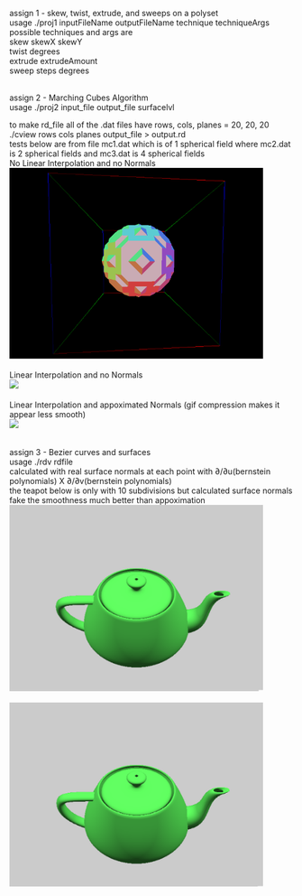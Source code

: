 assign 1 - skew, twist, extrude, and sweeps on a polyset<br>
usage ./proj1 inputFileName outputFileName technique techniqueArgs<br>
possible techniques and args are<br>
skew skewX skewY<br>
twist degrees<br>
extrude extrudeAmount<br>
sweep steps degrees<br><br>

assign 2 - Marching Cubes Algorithm<br>
usage ./proj2 input_file output_file surfacelvl<br>

to make rd_file all of the .dat files have rows, cols, planes = 20, 20, 20<br>
./cview rows cols planes output_file > output.rd<br>
tests below are from file mc1.dat which is of 1 spherical field where mc2.dat is 2 spherical fields and mc3.dat is 4 spherical fields <br>
No Linear Interpolation and no Normals<br>
<img src="visualizations/sphere_no_lerp_no_normals.gif" width="450" /><br><br>
Linear Interpolation and no Normals<br>
<img src="visualizations/sphere_lerp_no_normals.gif" width="450" /><br><br>
Linear Interpolation and appoximated Normals (gif compression makes it appear less smooth)<br>
<img src="visualizations/smooth_sphere.gif" width="450" /><br><br>

assign 3 - Bezier curves and surfaces<br>
usage ./rdv rdfile<br>
calculated with real surface normals at each point with ∂/∂u(bernstein polynomials) X ∂/∂v(bernstein polynomials)<br>
the teapot below is only with 10 subdivisions but calculated surface normals fake the smoothness much better than appoximation<br>
<img src="visualizations/teapot.png" width="450" /><br><br>
<img src="visualizations/100subdiv_teapot.png" width="450" /><br><br>